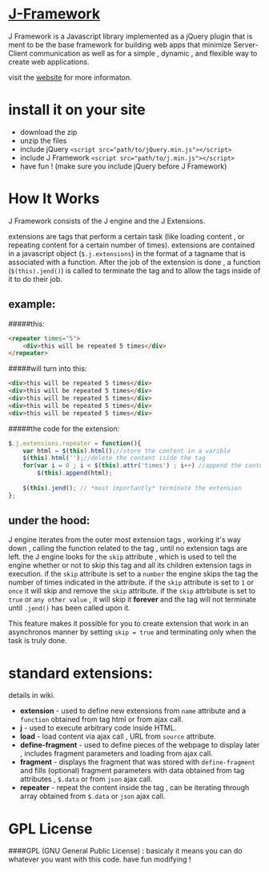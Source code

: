 [J-Framework](http://matantsu.github.io/J-Framework)
===========

J Framework is a Javascript library implemented as a jQuery plugin that is ment to be the base framework for building web apps that minimize Server-Client communication as well as for a simple , dynamic , and flexible way to create web 
applications.

visit the [website](http://matantsu.github.io/J-Framework) for more informaton.

install it on your site
=======================

* download the zip
* unzip the files
* include jQuery `<script src="path/to/jQuery.min.js"></script>`
* include J Framework `<script src="path/to/j.min.js"></script>`
* have fun !
(make sure you include jQuery before J Framework)

How It Works
============

J Framework consists of the J engine and the J Extensions.

extensions are tags that perform a certain task (like loading content , or repeating content for a certain number of times). extensions are contained in a javascript object (`$.j.extensions`) in the format of a tagname that is associated with a function. After the job of the extension is done , a function (`$(this).jend()`) is called to terminate the tag and to allow the tags inside of it to do their job.

example:
---------
#####this:
```html
<repeater times="5">
	<div>this will be repeated 5 times</div>
</repeater>
```
#####will turn into this:
```html
<div>this will be repeated 5 times</div>
<div>this will be repeated 5 times</div>
<div>this will be repeated 5 times</div>
<div>this will be repeated 5 times</div>
<div>this will be repeated 5 times</div>
```
#####the code for the extension:
```javascript
$.j.extensions.repeater = function(){
	var html = $(this).html();//store the content in a varible
	$(this).html('');//delete the content iside the tag
	for(var i = 0 ; i < $(this).attr('times') ; i++) //append the content [times] times to the tag
		$(this).append(html);
	
	$(this).jend(); // *most importantly* terminate the extension
};
```
under the hood:
---------------

J engine iterates from the outer most extension tags , working it's way down , calling the function related to the tag ,  until no extension tags are left. the J engine looks for the `skip` attribute , which is used to tell the engine whether or not to skip this tag and all its children extension tags in execution. if the `skip` attribute is set to a `number` the engine skips the tag the number of times indicated in the attribute. if the `skip` attribute is set to `1` or `once` it will skip and remove the `skip` attribute. if the `skip` attrbibute is set to `true` or `any other value` , it will skip it **forever** and the tag will not terminate until `.jend()` has been called upon it.

This feature makes it possible for you to create extension that work in an asynchronos manner by setting `skip = true` and terminating only when the task is truly done.

standard extensions:
====================

details in wiki.

* **extension** - used to define new extensions from `name` attribute and a `function` obtained from tag html or from ajax call.
* **j** - used to execute arbitrary code inside HTML.
* **load** - load content via ajax call , URL from `source` attribute.
* **define-fragment** - used to define pieces of the webpage to display later , includes fragment parameters and loading from ajax call.
* **fragment** - displays the fragment that was stored with `define-fragment` and fills (optional) fragment parameters with data obtained from tag attributes , `$.data` or from `json` ajax call.
* **repeater** - repeat the content inside the tag , can be iterating through array obtained from `$.data` or `json` ajax call.

GPL License
===========

####GPL (GNU General Public License) : basicaly it means you can do whatever you want with this code. have fun modifying ! 
